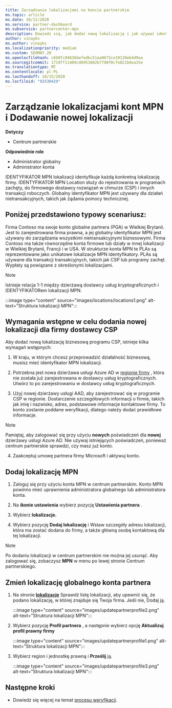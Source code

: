 ```yaml
---
title: Zarządzanie lokalizacjami na koncie partnerskim
ms.topic: article
ms.date: 10/12/2020
ms.service: partner-dashboard
ms.subservice: partnercenter-mpn
description: Dowiedz się, jak dodać nową lokalizację i jak używać identyfikatora MPN Location w programach zachęty, biznesie CSP, subskrypcjach i innych transakcjach.
author: vinayks
ms.author: vinayks
ms.localizationpriority: medium
ms.custom: SEOMAY.20
ms.openlocfilehash: c6b0fc84636befedbc51aa0672ce19110eb4d9aa
ms.sourcegitcommit: 1719ff11409cd6953602b7798f8cfe821b8ea15e
ms.translationtype: MT
ms.contentlocale: pl-PL
ms.lasthandoff: 10/15/2020
ms.locfileid: "92530429"
---
```

# <a name="manage-your-mpn-account-locations-and-add-a-new-location"></a>Zarządzanie lokalizacjami kont MPN i Dodawanie nowej lokalizacji

**Dotyczy**

- Centrum partnerskie

**Odpowiednie role**

- Administrator globalny
- Administrator konta

IDENTYFIKATOR MPN lokalizacji identyfikuje każdą konkretną lokalizację firmy. IDENTYFIKATOR MPN Location służy do rejestrowania w programach zachęty, do firmowego dostawcy rozwiązań w chmurze (CSP) i innych transakcji roboczych. Globalny identyfikator MPN jest używany dla działań nietransakcyjnych, takich jak żądania pomocy technicznej.

## <a name="the-following-is-a-typical-scenario"></a>Poniżej przedstawiono typowy scenariusz:

Firma Contoso ma swoje konto globalne partnera (PGA) w Wielkiej Brytanii. Jest to zarejestrowana firma prawna, a jej globalny identyfikator MPN jest używany do zarządzania wszystkimi nietransakcyjnymi biznesowymi. Firma Contoso ma także równorzędne konta firmowe lub działy w innej lokalizacji w Wielkiej Brytanii, Francji i w USA. W strukturze konta MPN te PLAs są reprezentowane jako unikatowe lokalizacje MPN identyfikatory. PLAs są używane dla transakcji transakcyjnych, takich jak CSP lub programy zachęt. Wypłaty są powiązane z określonymi lokalizacjami. 

>[!NOTE]
>Istnieje relacja 1-1 między dzierżawą dostawcy usług kryptograficznych i IDENTYFIKATORem lokalizacji MPN.

:::image type="content" source="images/locations/locations1.png" alt-text="Struktura lokalizacji MPN":::

## <a name="prerequisites-in-order-to-add-a-new-location-for-a-csp-business"></a>Wymagania wstępne w celu dodania nowej lokalizacji dla firmy dostawcy CSP

Aby dodać nową lokalizację biznesową programu CSP, istnieje kilka wymagań wstępnych:

1. W kraju, w którym chcesz przeprowadzić działalność biznesową, musisz mieć identyfikator MPN lokalizacji.

1. Potrzebna jest nowa dzierżawa usługi Azure AD w [regionie firmy](regional-authorization-overview.md) , która nie została już zarejestrowana w dostawcy usług kryptograficznych. Utwórz to po zarejestrowaniu w dostawcy usług kryptograficznych.
 
3. Użyj nowej dzierżawy usługi AAD, aby zarejestrować się w programie CSP w regionie.
Dostarczenie szczegółowych informacji o firmie, takich jak imię i nazwisko, adres, podstawowe informacje kontaktowe firmy. To konto zostanie poddane weryfikacji, dlatego należy dodać prawidłowe informacje.

>[!NOTE] 
 >Pamiętaj, aby zalogować się przy użyciu **nowych** poświadczeń dla **nowej** dzierżawy usługi Azure AD. Nie używaj istniejących poświadczeń, ponieważ centrum partnerskie sprawdzi, czy masz już konto.

4. Zaakceptuj umowę partnera firmy Microsoft i aktywuj konto.

## <a name="add-an-mpn-location"></a>Dodaj lokalizację MPN

1. Zaloguj się przy użyciu konta MPN w centrum partnerskim. Konto MPN powinno mieć uprawnienia administratora globalnego lub administratora konta. 

1. Na **ikonie ustawienia** wybierz pozycję **Ustawienia partnera** .

2. Wybierz **lokalizacje.**

3. Wybierz pozycję **Dodaj lokalizację** i Wstaw szczegóły adresu lokalizacji, która ma zostać dodana do firmy, a także główną osobę kontaktową dla tej lokalizacji.

> [!NOTE]
> Po dodaniu lokalizacji w centrum partnerskim nie można jej usunąć. Aby zalogować się, zobaczysz **MPN** w menu po lewej stronie Centrum partnerskiego.

## <a name="change-global-partner-account-location"></a>Zmień lokalizację globalnego konta partnera

1. Na stronie **[lokalizacje](https://partner.microsoft.com/pcv/accountsettings/locationsprofile)** Sprawdź listę lokalizacji, aby upewnić się, że podano lokalizację, w której znajduje się Twoja firma. Jeśli nie, Dodaj ją.

   :::image type="content" source="images/updatepartnerprofile2.png" alt-text="Struktura lokalizacji MPN":::

2. Wybierz pozycję **Profil partnera** , a następnie wybierz opcję **Aktualizuj profil prawny firmy**

   :::image type="content" source="images/updatepartnerprofile1.png" alt-text="Struktura lokalizacji MPN":::

3. Wybierz region i jednostkę prawną i **Prześlij** ją.

   :::image type="content" source="images/updatepartnerprofile3.png" alt-text="Struktura lokalizacji MPN":::

## <a name="next-steps"></a>Następne kroki

- Dowiedz się więcej na temat [procesu weryfikacji](verification-responses.md).
